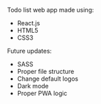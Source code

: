 Todo list web app made using:

- React.js
- HTML5
- CSS3

Future updates:

- SASS
- Proper file structure
- Change default logos
- Dark mode
- Proper PWA logic
